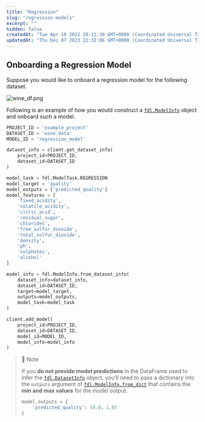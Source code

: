 ```yaml
---
title: "Regression"
slug: "regression-models"
excerpt: ""
hidden: false
createdAt: "Tue Apr 19 2022 20:11:30 GMT+0000 (Coordinated Universal Time)"
updatedAt: "Thu Dec 07 2023 22:32:06 GMT+0000 (Coordinated Universal Time)"
---
```

## Onboarding a Regression Model

Suppose you would like to onboard a regression model for the following dataset.

![](https://files.readme.io/f17fd5e-wine_df.png "wine_df.png")

Following is an example of how you would construct a [`fdl.ModelInfo`](ref:fdlmodelinfo) object and onboard such a model.

```python
PROJECT_ID = 'example_project'
DATASET_ID = 'wine_data'
MODEL_ID = 'regression_model'

dataset_info = client.get_dataset_info(
    project_id=PROJECT_ID,
    dataset_id=DATASET_ID
)

model_task = fdl.ModelTask.REGRESSION
model_target = 'quality'
model_outputs = ['predicted_quality']
model_features = [
    'fixed_acidity',
    'volatile_acidity',
    'citric_acid',
    'residual_sugar',
    'chlorides',
    'free_sulfur_dioxide',
    'total_sulfur_dioxide',
    'density',
    'ph',
    'sulphates',
    'alcohol'
]

model_info = fdl.ModelInfo.from_dataset_info(
    dataset_info=dataset_info,
    dataset_id=DATASET_ID,
    target=model_target,
    outputs=model_outputs,
    model_task=model_task
)

client.add_model(
    project_id=PROJECT_ID,
    dataset_id=DATASET_ID,
    model_id=MODEL_ID,
    model_info=model_info
)
```

> 🚧 Note
> 
> If you **do not provide model predictions** in the DataFrame used to infer the [`fdl.DatasetInfo`](ref:fdldatasetinfo) object, you’ll need to pass a dictionary into the `outputs` argument of [`fdl.ModelInfo.from_dict`](ref:fdlmodelinfofrom_dict) that contains the **min and max values** for the model output.
> 
> ```python
> model_outputs = {
>     'predicted_quality': (0.0, 1.0)
> }
> ```
